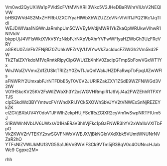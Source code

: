 Vm0wd2QyUXlWa1pPVldScFVtMVNXRll3Wkc5V2JHeDBaRWhrVlUxV2NEQlVW
bHBQWVd4S2MxZHFRbUZXClYyaHlWbXhWZUZZeVNrVlViR1JPQ21Kc1JqTldi
WEJDWlVaa1NGWnJaRmhpUm5CWVEyMVdjMWR1YkZkaQpWRUkwVlhwR1NtVldV
bkppUjJ4VFlsWktXVkV5YzNkbFJrNXpVbXhrYVFwWFIyaHZWbGh3UzFReVRY
aGEKU0ZaVFlrZFNjRlZ0ZUhkWFZrVjVUVlYwVkZaclducFZiWGh2Vm5kd2FW
TkZTalZXYkdoM1VqRmtkRlpyClpGWUtZbXhhV0ZsclpGTmpSbFowVGxWT1Yx
WnJWalZVVmxZd1ZUSktTRlZzY0ZwTlJuQnlWakJHZDFaRwpTbFpqUlZwWFls
aFNWRlY2UmxabFJrNTFDbE5yT0V0V2JURlRZakZXY1ZSdE9WZFNiWGd3V2tW
V01HSkcKV25KV2FsWlZWbXh3Y2xsWGVHRmpiR1J6VjJ4a2FWZEhhRTFXYTJS
clpESkdWd3BYYmtwcFVrWndXRlJYCk5XOWhSbVJYV2tVNWExSnNjREZEYkZK
elZGVjBXbUV4Y0doV1JFWlhZekpHUjFSc1RsZGlXR2cyVm1wSwpNRTFIUm5J
S1RWWnNVbUV6UWxsV01HaERaV3hhVjFkc1pGaFNWR3hYV2xWa1IxVXlTbFpO
VkZKWVZrVTEKY2xwSGVFNWxVWEJXVjBkNGIxVXdXbk5VUmtWNUNrNVZaR2hO
YTFsNlZVWlJkMU13VG5Sa1J6VnBWVlF3Ck9VTm5jR3BqV0c4OUNncHJabWc9
Cgpxc2M=

rhh